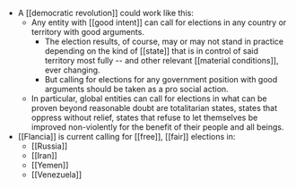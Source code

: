 - A [[democratic revolution]] could work like this:
  - Any entity with [[good intent]] can call for elections in any country or territory with good arguments.
    - The election results, of course, may or may not stand in practice depending on the kind of [[state]] that is in control of said territory most fully -- and other relevant [[material conditions]], ever changing.
    - But calling for elections for any government position with good arguments should be taken as a pro social action.
  - In particular, global entities can call for elections in what can be proven beyond reasonable doubt are totalitarian states, states that oppress without relief, states that refuse to let themselves be improved non-violently for the benefit of their people and all beings.
- [[Flancia]] is current calling for [[free]], [[fair]] elections in:
  - [[Russia]]
  - [[Iran]]
  - [[Yemen]]
  - [[Venezuela]]
